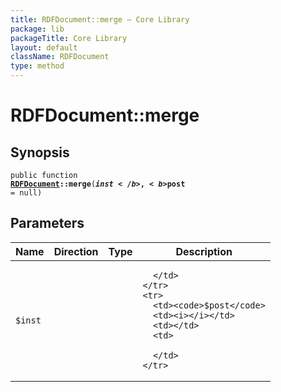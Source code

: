 ```yaml
---
title: RDFDocument::merge — Core Library
package: lib
packageTitle: Core Library
layout: default
className: RDFDocument
type: method
---
```


# RDFDocument::merge

## Synopsis

<code>public function <b><a href="RDFDocument">RDFDocument</a>::merge</b>(<b>$inst</b>, <b>$post</b> = null)</code>

## Parameters

<table>
  <thead>
    <tr>
      <th>Name</th>
      <th>Direction</th>
      <th>Type</th>
      <th>Description</th>
    </tr>
  </thead>
  <tbody>
    <tr>
      <td><code>$inst</code>
      <td><i></i></td>
      <td></td>
      <td>

      </td>
    </tr>
    <tr>
      <td><code>$post</code>
      <td><i></i></td>
      <td></td>
      <td>

      </td>
    </tr>
  </tbody>
</table>

